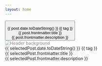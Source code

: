 ```yaml
---
layout: home
---
```


<script lang="ts" setup>
import { ref, onMounted } from 'vue'
import { VPBadge } from 'vitepress/theme'

const news = ref<any | null>(null)
const selectedPost = ref<any | null>(null)

function selectPost(news: any) {
    selectedPost.value = news
}

function hidePost() {
    selectedPost.value = null
}

onMounted(async () => {
    news.value = (await Promise.all(
    Object.entries(import.meta.glob('/news/*.md')).map(async ([path, loader]) => {
        const mod: any = await loader()
        return {
            path,
            content: mod.default,
            frontmatter: mod.__pageData.frontmatter,
            date: new Date(mod.__pageData.frontmatter.date)
        }
    }))).sort((a: any, b: any) => b.date.getTime() - a.date.getTime())
})
</script>

<div class="news-grid gap-5">
    <div v-for="post in news">
      <button class="relative inline-block" @click="selectPost(post)">
          <div class="transition-transform duration-200 transform hover:scale-105">
            <img class="opacity-25 blur-md" :src="post.frontmatter.header"/>
            <img class="absolute top-0 left-0 w-full h-full object-contain" :src="post.frontmatter.logo"/>
      </div>  
      <div class="mt-5">
          <div class="block mb-3">
              <VPBadge type="info">{{ post.date.toDateString() }}</VPBadge>
              <VPBadge class="uppercase" v-for="tag in post.frontmatter.tags" type="tip">{{ tag }}</VPBadge>
          </div>
          <span class="text-2xl uppercase font-black text-slate-200 font-sans">{{ post.frontmatter.title }}</span><br>
          <span class="text-sm font-normal text-slate-400">{{ post.frontmatter.description }}</span>   
      </div>
      </button>
  </div>
</div>

<div v-if="selectedPost" class="fixed inset-0 z-50 bg-neutral-950/100 overflow-hidden" @click="hidePost()">
  <div class="fixed top-0 left-0 w-full h-full z-0 pointer-events-none">
    <div class="relative w-full h-[800px] overflow-hidden opacity-60">
      <img
        :src="selectedPost.frontmatter.header"
        alt="Header background"
        class="news-hero absolute top-0 left-0 w-full h-full object-cover" />
      <div class="absolute bottom-0 left-0 w-full h-96 bg-gradient-to-b from-transparent to-neutral-950/100"></div>
    </div>
  </div>
  <div class="relative z-10 overflow-y-auto h-full">
    <div class="max-w-screen-lg mx-auto space-y-6 my-72">
      <div class="text-5xl text-center font-black uppercase" @click.stop>
        <img class="transition-transform duration-200 transform hover:scale-105 justify-self-center w-[60%]" :src="selectedPost.frontmatter.logo"/>
        <div class="block my-3">
            <VPBadge type="info">{{ selectedPost.date.toDateString() }}</VPBadge>
            <VPBadge v-for="tag in selectedPost.frontmatter.tags" type="tip">{{ tag }}</VPBadge>
        </div>
        {{ selectedPost.frontmatter.title }}
      </div>
      <div class="text-2xl mb-48 text-center font-normal text-slate-400" @click.stop>
        {{ selectedPost.frontmatter.description }}
      </div>
      <div class="news-content text-slate-300 opacity-80" @click.stop>
        <component :is="selectedPost.content" />
      </div>
    </div>
  </div>
</div>

<style>
.news-grid {
  display: grid;
  grid-template-columns: repeat(auto-fill, minmax(300px, 1fr));
  grid-gap: 50px 15px;
}
.news-hero {
    opacity: 0.5;
}

.news-text-section {
  margin-top: 150px;
  margin-bottom: 15px;
  font-weight: 900 !important;
  text-transform: uppercase;
  color: white;
}

.news-text-section-author {
  color: rgba(255, 255, 255, 0.5);
  margin-bottom: 15px;
}

.news-section {
  padding: 25px !important;
  background-color: #131313d0;
}
</style>